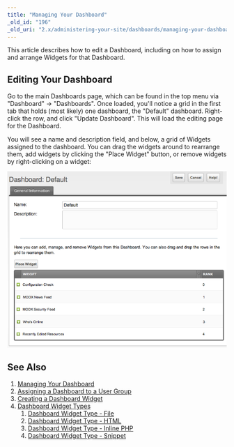 ```yaml
---
title: "Managing Your Dashboard"
_old_id: "196"
_old_uri: "2.x/administering-your-site/dashboards/managing-your-dashboard"
---
```


This article describes how to edit a Dashboard, including on how to assign and arrange Widgets for that Dashboard.

## Editing Your Dashboard

Go to the main Dashboards page, which can be found in the top menu via "Dashboard" -> "Dashboards". Once loaded, you'll notice a grid in the first tab that holds (most likely) one dashboard, the "Default" dashboard. Right-click the row, and click "Update Dashboard". This will load the editing page for the Dashboard.

You will see a name and description field, and below, a grid of Widgets assigned to the dashboard. You can drag the widgets around to rearrange them, add widgets by clicking the "Place Widget" button, or remove widgets by right-clicking on a widget:

![](dashboard-edit.png)

## See Also

1. [Managing Your Dashboard](building-sites/client-proofing/dashboards/managing)
2. [Assigning a Dashboard to a User Group](building-sites/client-proofing/dashboards/usergroups)
3. [Creating a Dashboard Widget](building-sites/client-proofing/dashboards/creating-a-widget)
4. [Dashboard Widget Types](building-sites/client-proofing/dashboards/widget-types)
    1. [Dashboard Widget Type - File](building-sites/client-proofing/dashboards/widget-types/file)
    2. [Dashboard Widget Type - HTML](building-sites/client-proofing/dashboards/widget-types/html)
    3. [Dashboard Widget Type - Inline PHP](building-sites/client-proofing/dashboards/widget-types/inline-php)
    4. [Dashboard Widget Type - Snippet](building-sites/client-proofing/dashboards/widget-types/snippet)